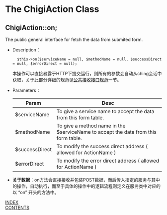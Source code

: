 The ChigiAction Class
===============================

## ChigiAction::on;

The public general interface for fetch the data from submited form.

* Description：

		$this->on($serviceName = null, $methodName = null, $successDirect = null, $errorDirect = null);

	本操作可以直接暴露于HTTP下提交运行，则所有的参数会自动从ching会话中获取，关于此部分详细的规范见[公共接收接口规范](#-8)一节。

* Parameters：

	Param                   |Desc
	------------------------|-----------------------------
	$serviceName            |To give a service name to accept the data from this form table.
	$methodName             |To give a method name in the $serviceName to accept the data from this form table.
	$successDirect          |To modify the success direct address ( allowed for ActionName )
	$errorDirect            |To modify the error direct address ( allowed for ActionName )

* **关于数据**：on方法会直接接收并包装POST数据，而后传入指定的服务与其中的操作，自动执行，而至于具体的操作中的逻辑流程则定义在服务类中对应的以 “on” 开头的方法中。

[INDEX](#index)		
[CONTENTS](../README.md#contents)
